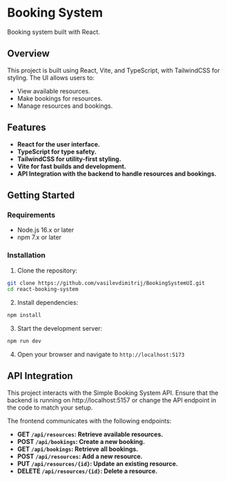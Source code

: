 # Booking System

Booking system built with React.

## Overview

This project is built using React, Vite, and TypeScript, with TailwindCSS for styling. The UI allows users to:

- View available resources.
- Make bookings for resources.
- Manage resources and bookings.

## Features

- **React for the user interface.**
- **TypeScript for type safety.**
- **TailwindCSS for utility-first styling.**
- **Vite for fast builds and development.**
- **API Integration with the backend to handle resources and bookings.**

## Getting Started

### Requirements

- Node.js 16.x or later
- npm 7.x or later

### Installation

1. Clone the repository:
```bash
git clone https://github.com/vasilevdimitrij/BookingSystemUI.git
cd react-booking-system
```

2. Install dependencies:
```bash
npm install
```

3. Start the development server:
```bash
npm run dev
```

4. Open your browser and navigate to `http://localhost:5173`

## API Integration
This project interacts with the Simple Booking System API. Ensure that the backend is running on http://localhost:5157 or change the API endpoint in the code to match your setup.

The frontend communicates with the following endpoints:
- **GET `/api/resources`: Retrieve available resources.**
- **POST `/api/bookings`: Create a new booking.**
- **GET `/api/bookings`: Retrieve all bookings.**
- **POST `/api/resources`: Add a new resource.**
- **PUT `/api/resources/{id}`: Update an existing resource.**
- **DELETE `/api/resources/{id}`: Delete a resource.**



